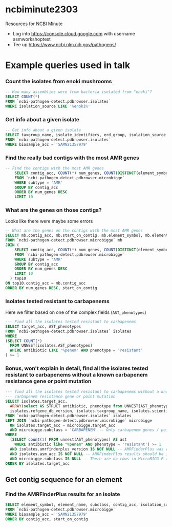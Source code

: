 
ncbiminute2303
=================

Resources for NCBI Minute

- Log into https://console.cloud.google.com with username asmworkshoptest
- Tee up https://www.ncbi.nlm.nih.gov/pathogens/

Example queries used in talk
=============================

### Count the isolates from enoki mushrooms
```sql
-- How many assemblies were from bacteria isolated from "enoki"?
SELECT COUNT(*)
FROM `ncbi-pathogen-detect.pdbrowser.isolates`
WHERE isolation_source LIKE '%enoki%'
```

### Get info about a given isolate
```sql
-- Get info about a given isolate
SELECT taxgroup_name, isolate_identifiers, erd_group, isolation_source
FROM `ncbi-pathogen-detect.pdbrowser.isolates`
WHERE biosample_acc = 'SAMN21357979'
```

### Find the really bad contigs with the most AMR genes
```sql
-- Find the contigs with the most AMR genes
    SELECT contig_acc, COUNT(*) num_genes, COUNT(DISTINCT(element_symbol)) num_unique_genes 
    FROM `ncbi-pathogen-detect.pdbrowser.microbigge` 
    WHERE subtype = 'AMR'
    GROUP BY contig_acc
    ORDER BY num_genes DESC
    LIMIT 10
```

### What are the genes on those contigs?
Looks like there were maybe some errors 
```sql
-- What are the genes on the contigs with the most AMR genes
SELECT mb.contig_acc, mb.start_on_contig, mb.element_symbol, mb.element_name, mb.subclass, top10.num_unique_genes, top10.num_genes
FROM `ncbi-pathogen-detect.pdbrowser.microbigge` mb
JOIN (
    SELECT contig_acc, COUNT(*) num_genes, COUNT(DISTINCT(element_symbol)) num_unique_genes 
    FROM `ncbi-pathogen-detect.pdbrowser.microbigge` 
    WHERE subtype = 'AMR'
    GROUP BY contig_acc
    ORDER BY num_genes DESC
    LIMIT 10
  ) top10 
ON top10.contig_acc = mb.contig_acc
ORDER BY num_genes DESC, start_on_contig
```

### Isolates tested resistant to carbapenems
Here we filter based on one of the complex fields (`AST_phenotypes`)
```sql
--- Find all the isolates tested resistant to carbapenems
SELECT target_acc, AST_phenotypes
FROM `ncbi-pathogen-detect.pdbrowser.isolates` isolates
WHERE
(SELECT COUNT(*)
  FROM UNNEST(isolates.AST_phenotypes)
  WHERE antibiotic LIKE '%penem' AND phenotype = 'resistant'
) >= 1
```
 
### Bonus, won't explain in detail, find all the isolates tested resistant to carbapenems without a known carbapenem resistance gene or point mutation
```sql
--- find all the isolates tested resistant to carbapenems without a known 
--- carbapenem resistance gene or point mutation
SELECT isolates.target_acc,
  ARRAY(select AS STRUCT antibiotic, phenotype from UNNEST(AST_phenotypes) WHERE  antibiotic LIKE "%penem") AST,
  isolates.refgene_db_version, isolates.taxgroup_name, isolates.scientific_name
FROM `ncbi-pathogen-detect.pdbrowser.isolates` isolates
LEFT JOIN `ncbi-pathogen-detect.pdbrowser.microbigge` microbigge
  ON isolates.target_acc = microbigge.target_acc
  AND microbigge.subclass = 'CARBAPENEM' -- Only carbapenem genes / point mutations
WHERE
  (SELECT count(1) FROM unnest(AST_phenotypes) AS ast
    WHERE antibiotic like "%penem" AND phenotype = 'resistant') >= 1
  AND isolates.amrfinderplus_version IS NOT NULL -- AMRFinderPlus was run on this target
  AND isolates.asm_acc IS NOT NULL -- AMRFinderPlus results should be in MicroBIGG-E because assembly is public
  AND microbigge.subclass IS NULL -- There are no rows in MicroBIGG-E with subclass = CARBAPENEM
ORDER BY isolates.target_acc
```
Get contig sequence for an element
----------------------------------

### Find the AMRFinderPlus results for an isolate
```sql
SELECT element_symbol, element_name, subclass, contig_acc, isolation_source, contig_url
FROM `ncbi-pathogen-detect.pdbrowser.microbigge`
WHERE biosample_acc = 'SAMN21357979'
ORDER BY contig_acc, start_on_contig
```
